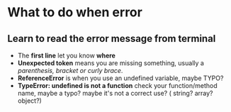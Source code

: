 # What to do when error 
## Learn to read the error message from terminal

* The **first line** let you know **where**
* **Unexpected token** means you are missing something, usually a *parenthesis, bracket or curly brace*.
* **ReferenceError** is when you use an undefined variable, maybe TYPO?
* **TypeError: undefined is not a function** check your function/method name, maybe a typo? maybe it's not a correct use? ( string? array? object?)